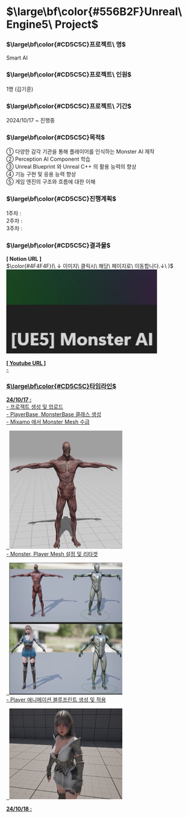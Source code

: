 # $\large\bf\color{#556B2F}Unreal\ Engine5\ Project$

### $\large\bf\color{#CD5C5C}프로젝트\ 명$
Smart AI

### $\large\bf\color{#CD5C5C}프로젝트\ 인원$
1명 (김기훈)

### $\large\bf\color{#CD5C5C}프로젝트\ 기간$
2024/10/17 ~ 진행중

### $\large\bf\color{#CD5C5C}목적$
① 다양한 감각 기관을 통해 플레이어를 인식하는 Monster AI 제작</br>
② Perception AI Component 학습</br>
③ Unreal Blueprint 와 Unreal C++ 의 활용 능력의 향상</br>
④ 기능 구현 및 응용 능력 향상</br>
⑤ 게임 엔진의 구조와 흐름에 대한 이해</br>

### $\large\bf\color{#CD5C5C}진행계획$
1주차 :</br>
2주차 :</br>
3주차 :</br>

### $\large\bf\color{#CD5C5C}결과물$
<b>[ Notion URL ]</b></br>
$\color{#4F4F4F}(\ ↓ 이미지\ 클릭시\ 해당\ 페이지로\ 이동합니다.↓\ )$</br>
<a href="https://reminiscent-moth-47a.notion.site/UE5-Monster-AI-1227e40d2ccc80fbb3d3dc7847244780?pvs=4">
    <img src="./ReadMe/Notion.png" alt="SmartAI 개발일지" width="400"/>

<b>[ Youtube URL ]</b></br>
-</br>

### $\large\bf\color{#CD5C5C}타임라인$
<b>24/10/17 : </b></br>
-&nbsp;프로젝트 생성 및 업로드</br>
-&nbsp;PlayerBase, MonsterBase 클래스 생성</br>
-&nbsp;Mixamo 에서 Monster Mesh 수급</br>
<!-- 몬스터 매쉬 이미지 추가 -->
&nbsp;&nbsp;<img src="./ReadMe/MonsterMesh.png" width=300><br>
-&nbsp;Monster, Player Mesh 설정 및 리타겟</br>
<!-- 리타겟 진행 이미지 추가 -->
&nbsp;&nbsp;<img src="./ReadMe/Retargeting.png" width=300><br>
-&nbsp;Player 애니메이션 블루프린트 생성 및 적용</br>
<!-- 플레이어 매쉬 이미지 추가 -->
&nbsp;&nbsp;<img src="./ReadMe/PlayerCustom.png" width=300><br>

<b>24/10/18 : </b></br>